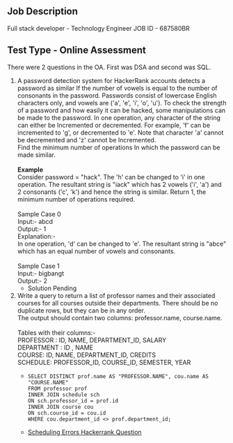 ## Job Description
Full stack developer - Technology Engineer
JOB ID - 687580BR

## Test Type - Online Assessment

There were 2 questions in the OA. First was DSA and second was SQL.

1. A password detection system for HackerRank accounts detects a password as similar If the number of vowels is equal to the number of consonants in the password.
   Passwords consist of lowercase English characters only, and vowels are ('a', 'e', 'i', 'o', 'u'). 
   To check the strength of a password and how easily it can be hacked, some manipulations can be made to the password. In one operation, any character of the string can either be Incremented or decremented. For example, 'f' can be incremented to 'g', or decremented to 'e'. Note that character 'a' cannot be decremented and 'z' cannot be Incremented.<br>Find the minimum number of operations In which the password can be made similar. <br><br>**Example**<br>Consider password = "hack". The 'h' can be changed to 'i' in one operation. The resultant string is "iack" which has 2 vowels ('i', 'a') and 2 consonants ('c', 'k') and hence the string is similar. Return 1, the minimum number of operations required.<br><br>Sample Case 0<br>Input:- abcd<br>Output:- 1 <br>Explanation:-<br>In one operation, 'd' can be changed to 'e'. The resultant string is "abce" which has an equal number of vowels and consonants.<br><br>Sample Case 1<br>Input:- bigbangt<br>Output:- 2
   - Solution Pending
2. Write a query to return a list of professor names and their associated courses for all courses outside their departments. There should be no duplicate rows, but they can be in any order.<br>The output should contain two columns: professor.name, course.name.<br><br>Tables with their columns:-<br>PROFESSOR : ID, NAME, DEPARTMENT_ID, SALARY<br>DEPARTMENT : ID , NAME<br>COURSE: ID, NAME, DEPARTMENT_ID, CREDITS<br>SCHEDULE: PROFESSOR_ID, COURSE_ID, SEMESTER, YEAR
   - ```MySQL
     SELECT DISTINCT prof.name AS "PROFESSOR.NAME", cou.name AS "COURSE.NAME"
     FROM professor prof
     INNER JOIN schedule sch
     ON sch.professor_id = prof.id
     INNER JOIN course cou
     ON sch.course_id = cou.id
     WHERE cou.department_id <> prof.department_id;
     ```
   - [Scheduling Errors Hackerrank Question](https://valsze.de/2023/10/29/scheduling-errors/)